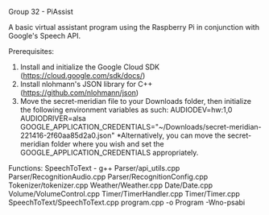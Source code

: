 Group 32 - PiAssist

A basic virtual assistant program using the Raspberry Pi in conjunction with Google's Speech API.

Prerequisites:
1. Install and initialize the Google Cloud SDK (https://cloud.google.com/sdk/docs/)
2. Install nlohmann's JSON library for C++ (https://github.com/nlohmann/json)
3. Move the secret-meridian file to your Downloads folder, then initialize the following environment variables as such:
	AUDIODEV=hw:1,0
	AUDIODRIVER=alsa
	GOOGLE_APPLICATION_CREDENTIALS="~/Downloads/secret-meridian-221416-2f60aa85d2a0.json"
	*Alternatively, you can move the secret-meridian folder where you wish and set the GOOGLE_APPLICATION_CREDENTIALS appropriately.

Functions:
SpeechToText - g++ Parser/api_utils.cpp Parser/RecognitionAudio.cpp Parser/RecognitionConfig.cpp Tokenizer/tokenizer.cpp Weather/Weather.cpp Date/Date.cpp Volume/VolumeControl.cpp Timer/TimerHandler.cpp Timer/Timer.cpp SpeechToText/SpeechToText.cpp program.cpp -o Program -Wno-psabi
